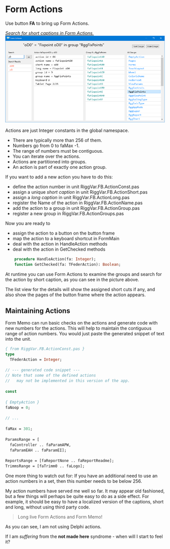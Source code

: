 # Form Actions

Use button **FA** to bring up Form Actions.

<a href="images/Form-Actions-01.png">*Search for short captions in Form Actions.*<br>
![screenshot of FormActions](images/Form-Actions-01.png)</a>

Actions are just Integer constants in the global namespace.

- There are typically more than 256 of them.
- Numbers go from 0 to faMax -1.
- The range of numbers must be contiguous.
- You can iterate over the actions.
- Actions are partitioned into groups.
- An action is part of exactly one action group.

If you want to add a new action you have to do this:

- define the action number in unit RiggVar.FB.ActionConst.pas
- assign a unique *short caption* in unit RiggVar.FB.ActionShort.pas
- assign a *long caption* in unit RiggVar.FB.ActionLong.pas
- register the Name of the action in RiggVar.FB.ActionName.pas 
- add the action to a group in unit RiggVar.FB.ActionGroup.pas
- register a new group in RiggVar.FB.ActionGroups.pas

Now you are ready to
- assign the action to a button on the button frame
- map the action to a keyboard shortcut in FormMain
- deal with the action in HandleAction methods
- deal with the action in GetChecked methods

```pascal
    procedure HandleAction(fa: Integer);
    function GetChecked(fa: TFederAction): Boolean;
```

At runtime you can use Form Actions to examine the groups
and search for the action by short caption,
as you can see in the picture above.

The list view for the details will show the assigned short cuts if any,
and also show the pages of the button frame where the action appears.

## Maintaining Actions

Form Memo can run basic checks on the actions
and generate code with new numbers for the actions.
This will help to maintain the contiguous range of action numbers.
You would just paste the generated snippet of text into the unit.

```pascal
{ from RiggVar.FB.ActionConst.pas }
type
  TFederAction = Integer;

// --- generated code snippet ---
// Note that some of the defined actions
//   may not be implemented in this version of the app.

const

{ EmptyAction }
faNoop = 0;

// ...

faMax = 301;

ParamsRange = [
  faController .. faParamAPW,
  faParamEAH .. faParamEI];

ReportsRange = [faReportNone .. faReportReadme];
TrimmsRange = [faTrimm0 .. faLogo];
```

One more thing to watch out for:
If you have an additional need to use an action numbers in a set,
then this number needs to be below 256.

My action numbers have served me well so far. It may appear old fashioned,
but a few things will perhaps be quite easy to do as a side effect.
For example, it should be easy to have a localized version of the captions,
short and long, without using third party code.

> Long live Form Actions and Form Memo!

As you can see, I am not using Delphi actions.

If I am *suffering* from the **not made here** syndrome - 
when will I start to feel it?
